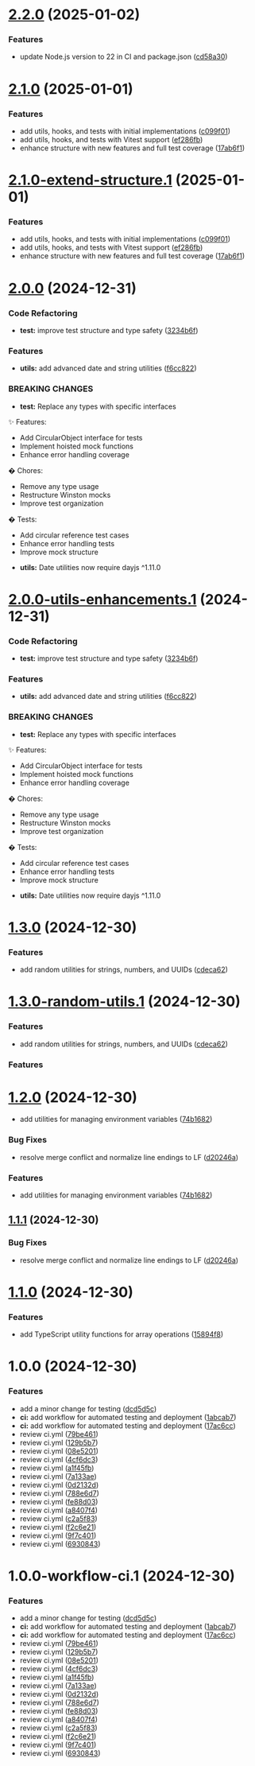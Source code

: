 # [2.2.0](https://github.com/organization-ai-projects/shared-base/compare/v2.1.0...v2.2.0) (2025-01-02)


### Features

* update Node.js version to 22 in CI and package.json ([cd58a30](https://github.com/organization-ai-projects/shared-base/commit/cd58a30df7f51736979c6464d5a2cb191e321680))

# [2.1.0](https://github.com/organization-ai-projects/shared-base/compare/v2.0.0...v2.1.0) (2025-01-01)


### Features

* add utils, hooks, and tests with initial implementations ([c099f01](https://github.com/organization-ai-projects/shared-base/commit/c099f01e96302c31d6f829878174a26c7f8390f3))
* add utils, hooks, and tests with Vitest support ([ef286fb](https://github.com/organization-ai-projects/shared-base/commit/ef286fb077b7108a62150d2ceaccb48435a63591))
* enhance structure with new features and full test coverage ([17ab6f1](https://github.com/organization-ai-projects/shared-base/commit/17ab6f121635c79f91c5fb507ccf3302e824f814))

# [2.1.0-extend-structure.1](https://github.com/organization-ai-projects/shared-base/compare/v2.0.0...v2.1.0-extend-structure.1) (2025-01-01)


### Features

* add utils, hooks, and tests with initial implementations ([c099f01](https://github.com/organization-ai-projects/shared-base/commit/c099f01e96302c31d6f829878174a26c7f8390f3))
* add utils, hooks, and tests with Vitest support ([ef286fb](https://github.com/organization-ai-projects/shared-base/commit/ef286fb077b7108a62150d2ceaccb48435a63591))
* enhance structure with new features and full test coverage ([17ab6f1](https://github.com/organization-ai-projects/shared-base/commit/17ab6f121635c79f91c5fb507ccf3302e824f814))

# [2.0.0](https://github.com/organization-ai-projects/shared-base/compare/v1.3.0...v2.0.0) (2024-12-31)

### Code Refactoring

- **test:** improve test structure and type safety ([3234b6f](https://github.com/organization-ai-projects/shared-base/commit/3234b6f38cde1fa8f01b4e70f836d43c03ecaa67))

### Features

- **utils:** add advanced date and string utilities ([f6cc822](https://github.com/organization-ai-projects/shared-base/commit/f6cc8221b7d707ab80f1c5dd78c0867a944acdbc))

### BREAKING CHANGES

- **test:** Replace any types with specific interfaces

✨ Features:

- Add CircularObject interface for tests
- Implement hoisted mock functions
- Enhance error handling coverage

� Chores:

- Remove any type usage
- Restructure Winston mocks
- Improve test organization

� Tests:

- Add circular reference test cases
- Enhance error handling tests
- Improve mock structure

* **utils:** Date utilities now require dayjs ^1.11.0

# [2.0.0-utils-enhancements.1](https://github.com/organization-ai-projects/shared-base/compare/v1.3.0...v2.0.0-utils-enhancements.1) (2024-12-31)

### Code Refactoring

- **test:** improve test structure and type safety ([3234b6f](https://github.com/organization-ai-projects/shared-base/commit/3234b6f38cde1fa8f01b4e70f836d43c03ecaa67))

### Features

- **utils:** add advanced date and string utilities ([f6cc822](https://github.com/organization-ai-projects/shared-base/commit/f6cc8221b7d707ab80f1c5dd78c0867a944acdbc))

### BREAKING CHANGES

- **test:** Replace any types with specific interfaces

✨ Features:

- Add CircularObject interface for tests
- Implement hoisted mock functions
- Enhance error handling coverage

� Chores:

- Remove any type usage
- Restructure Winston mocks
- Improve test organization

� Tests:

- Add circular reference test cases
- Enhance error handling tests
- Improve mock structure

* **utils:** Date utilities now require dayjs ^1.11.0

# [1.3.0](https://github.com/organization-ai-projects/shared-base/compare/v1.2.0...v1.3.0) (2024-12-30)

### Features

- add random utilities for strings, numbers, and UUIDs ([cdeca62](https://github.com/organization-ai-projects/shared-base/commit/cdeca6283c7e4361906521b15d91269bc8aded07))

# [1.3.0-random-utils.1](https://github.com/organization-ai-projects/shared-base/compare/v1.2.0...v1.3.0-random-utils.1) (2024-12-30)

### Features

- add random utilities for strings, numbers, and UUIDs ([cdeca62](https://github.com/organization-ai-projects/shared-base/commit/cdeca6283c7e4361906521b15d91269bc8aded07))

### Features

# [1.2.0](https://github.com/organization-ai-projects/shared-base/compare/v1.1.1...v1.2.0) (2024-12-30)

- add utilities for managing environment variables ([74b1682](https://github.com/organization-ai-projects/shared-base/commit/74b1682806bd85f64b93292be0af4c72b0d23e8d))

### Bug Fixes

- resolve merge conflict and normalize line endings to LF ([d20246a](https://github.com/organization-ai-projects/shared-base/commit/d20246a7334ff9abb858d53096617d089d890100))

### Features

- add utilities for managing environment variables ([74b1682](https://github.com/organization-ai-projects/shared-base/commit/74b1682806bd85f64b93292be0af4c72b0d23e8d))

## [1.1.1](https://github.com/organization-ai-projects/shared-base/compare/v1.1.0...v1.1.1) (2024-12-30)

### Bug Fixes

- resolve merge conflict and normalize line endings to LF ([d20246a](https://github.com/organization-ai-projects/shared-base/commit/d20246a7334ff9abb858d53096617d089d890100))

# [1.1.0](https://github.com/organization-ai-projects/shared-base/compare/v1.0.0...v1.1.0) (2024-12-30)

### Features

- add TypeScript utility functions for array operations ([15894f8](https://github.com/organization-ai-projects/shared-base/commit/15894f84366aabb5cb95900f1577e164986aac9b))

# 1.0.0 (2024-12-30)

### Features

- add a minor change for testing ([dcd5d5c](https://github.com/organization-ai-projects/shared-base/commit/dcd5d5c754494607324d55311fd86c54731a817f))
- **ci:** add workflow for automated testing and deployment ([1abcab7](https://github.com/organization-ai-projects/shared-base/commit/1abcab74adec6529947bd7f5abeaa8cafa22ea19))
- **ci:** add workflow for automated testing and deployment ([17ac6cc](https://github.com/organization-ai-projects/shared-base/commit/17ac6cc330119a80dcf21d87af7606e903ce98e5))
- review ci.yml ([79be461](https://github.com/organization-ai-projects/shared-base/commit/79be4619654fab8c46ced8904bbfc316a1d93f6d))
- review ci.yml ([129b5b7](https://github.com/organization-ai-projects/shared-base/commit/129b5b70bdc567c5fc29c88b42a3cd1d30324f8d))
- review ci.yml ([08e5201](https://github.com/organization-ai-projects/shared-base/commit/08e5201fef5d98d9ad8389363476db8212d08133))
- review ci.yml ([4cf6dc3](https://github.com/organization-ai-projects/shared-base/commit/4cf6dc3e9f9b60e9a2061a05b90f168d4a9850f8))
- review ci.yml ([a1f45fb](https://github.com/organization-ai-projects/shared-base/commit/a1f45fb10244991519f2ef948ca3ddf1d97414b4))
- review ci.yml ([7a133ae](https://github.com/organization-ai-projects/shared-base/commit/7a133aeff3b3af545fa1a0a6d95b0fb295f230c0))
- review ci.yml ([0d2132d](https://github.com/organization-ai-projects/shared-base/commit/0d2132d2c88bf6b0419dcb045d012a8b66f24b00))
- review ci.yml ([788e6d7](https://github.com/organization-ai-projects/shared-base/commit/788e6d78c3eb2e603d0af3c8de89622fbd386b40))
- review ci.yml ([fe88d03](https://github.com/organization-ai-projects/shared-base/commit/fe88d03aa59508c20e1434dd241fcb3c825d2219))
- review ci.yml ([a8407f4](https://github.com/organization-ai-projects/shared-base/commit/a8407f4ed46f9e9b1d2514a3e56bec6ab50b7d91))
- review ci.yml ([c2a5f83](https://github.com/organization-ai-projects/shared-base/commit/c2a5f8345f62f81d4c6625652bca957c9fae5734))
- review ci.yml ([f2c6e21](https://github.com/organization-ai-projects/shared-base/commit/f2c6e216aeb1615bf329c0dda20794e297e80e43))
- review ci.yml ([9f7c401](https://github.com/organization-ai-projects/shared-base/commit/9f7c401a6745cc13831ff15cc73c732f27682dab))
- review ci.yml ([6930843](https://github.com/organization-ai-projects/shared-base/commit/6930843424e9c5059ba98fbe2aa2783b41f5be3f))

# 1.0.0-workflow-ci.1 (2024-12-30)

### Features

- add a minor change for testing ([dcd5d5c](https://github.com/organization-ai-projects/shared-base/commit/dcd5d5c754494607324d55311fd86c54731a817f))
- **ci:** add workflow for automated testing and deployment ([1abcab7](https://github.com/organization-ai-projects/shared-base/commit/1abcab74adec6529947bd7f5abeaa8cafa22ea19))
- **ci:** add workflow for automated testing and deployment ([17ac6cc](https://github.com/organization-ai-projects/shared-base/commit/17ac6cc330119a80dcf21d87af7606e903ce98e5))
- review ci.yml ([79be461](https://github.com/organization-ai-projects/shared-base/commit/79be4619654fab8c46ced8904bbfc316a1d93f6d))
- review ci.yml ([129b5b7](https://github.com/organization-ai-projects/shared-base/commit/129b5b70bdc567c5fc29c88b42a3cd1d30324f8d))
- review ci.yml ([08e5201](https://github.com/organization-ai-projects/shared-base/commit/08e5201fef5d98d9ad8389363476db8212d08133))
- review ci.yml ([4cf6dc3](https://github.com/organization-ai-projects/shared-base/commit/4cf6dc3e9f9b60e9a2061a05b90f168d4a9850f8))
- review ci.yml ([a1f45fb](https://github.com/organization-ai-projects/shared-base/commit/a1f45fb10244991519f2ef948ca3ddf1d97414b4))
- review ci.yml ([7a133ae](https://github.com/organization-ai-projects/shared-base/commit/7a133aeff3b3af545fa1a0a6d95b0fb295f230c0))
- review ci.yml ([0d2132d](https://github.com/organization-ai-projects/shared-base/commit/0d2132d2c88bf6b0419dcb045d012a8b66f24b00))
- review ci.yml ([788e6d7](https://github.com/organization-ai-projects/shared-base/commit/788e6d78c3eb2e603d0af3c8de89622fbd386b40))
- review ci.yml ([fe88d03](https://github.com/organization-ai-projects/shared-base/commit/fe88d03aa59508c20e1434dd241fcb3c825d2219))
- review ci.yml ([a8407f4](https://github.com/organization-ai-projects/shared-base/commit/a8407f4ed46f9e9b1d2514a3e56bec6ab50b7d91))
- review ci.yml ([c2a5f83](https://github.com/organization-ai-projects/shared-base/commit/c2a5f8345f62f81d4c6625652bca957c9fae5734))
- review ci.yml ([f2c6e21](https://github.com/organization-ai-projects/shared-base/commit/f2c6e216aeb1615bf329c0dda20794e297e80e43))
- review ci.yml ([9f7c401](https://github.com/organization-ai-projects/shared-base/commit/9f7c401a6745cc13831ff15cc73c732f27682dab))
- review ci.yml ([6930843](https://github.com/organization-ai-projects/shared-base/commit/6930843424e9c5059ba98fbe2aa2783b41f5be3f))
